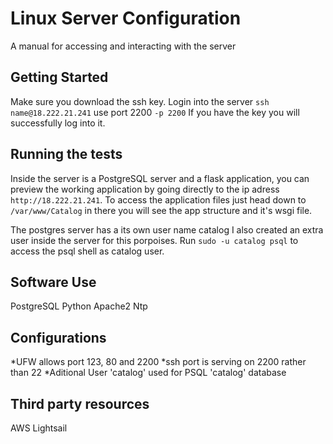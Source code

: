 # Linux Server Configuration
A manual for accessing  and interacting with the server

## Getting Started


Make sure you download the ssh  key.
Login into the server `ssh name@18.222.21.241` use port 2200 `-p 2200`
If you have the key you will successfully log into it.



## Running the tests
Inside the server is a PostgreSQL server and a flask application, you can preview the working application by going directly to the ip adress `http://18.222.21.241`. To access the application files just head down to `/var/www/Catalog` in there you will see the app structure and it's wsgi file.

The postgres server has a its own user name catalog I also created an extra user inside the server for this porpoises. Run `sudo -u catalog psql`  to access the psql shell as catalog user.


## Software Use
PostgreSQL
Python 
Apache2 
Ntp

## Configurations
  *UFW allows port 123, 80 and 2200
  *ssh port is serving on 2200 rather than 22
  *Aditional User 'catalog' used for PSQL 'catalog' database



## Third party resources
AWS Lightsail

